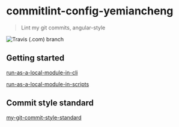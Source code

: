 # commitlint-config-yemiancheng
> Lint my git commits, angular-style


![Travis (.com) branch](https://img.shields.io/travis/com/ymc-github/commitlint-config/master.svg?color=ff69b4)
## Getting started

[run-as-a-local-module-in-cli](./run-as-a-local-module-in-cli.md)

[run-as-a-local-module-in-scripts](./run-as-a-local-module-in-scripts.md)

## Commit style standard
[my-git-commit-style-standard](./my-git-commit-style-standard.md)